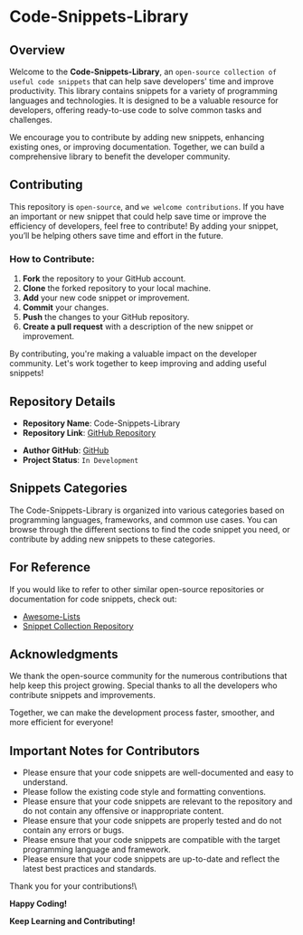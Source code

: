# Code-Snippets-Library

## Overview

Welcome to the **Code-Snippets-Library**, an `open-source collection of useful code snippets` that can help save developers' time and improve productivity. This library contains snippets for a variety of programming languages and technologies. It is designed to be a valuable resource for developers, offering ready-to-use code to solve common tasks and challenges.

We encourage you to contribute by adding new snippets, enhancing existing ones, or improving documentation. Together, we can build a comprehensive library to benefit the developer community.

## Contributing

This repository is `open-source`, and `we welcome contributions`. If you have an important or new snippet that could help save time or improve the efficiency of developers, feel free to contribute! By adding your snippet, you’ll be helping others save time and effort in the future.

### How to Contribute:

1. **Fork** the repository to your GitHub account.
2. **Clone** the forked repository to your local machine.
3. **Add** your new code snippet or improvement.
4. **Commit** your changes.
5. **Push** the changes to your GitHub repository.
6. **Create a pull request** with a description of the new snippet or improvement.

By contributing, you're making a valuable impact on the developer community. Let's work together to keep improving and adding useful snippets!

## Repository Details

- **Repository Name**: Code-Snippets-Library
- **Repository Link**: [GitHub Repository](https://github.com/mkcindia/Code-Snippets-Library)
<!-- - **Author**: [Your Name](https://www.linkedin.com/in/yourlinkedin)   -->
- **Author GitHub**: [GitHub](https://github.com/mkcindia)
- **Project Status**: `In Development`

## Snippets Categories

The Code-Snippets-Library is organized into various categories based on programming languages, frameworks, and common use cases. You can browse through the different sections to find the code snippet you need, or contribute by adding new snippets to these categories.

## For Reference

If you would like to refer to other similar open-source repositories or documentation for code snippets, check out:

- [Awesome-Lists](https://github.com/sindresorhus/awesome)
- [Snippet Collection Repository](https://github.com/yourlink)

## Acknowledgments

We thank the open-source community for the numerous contributions that help keep this project growing. Special thanks to all the developers who contribute snippets and improvements.

Together, we can make the development process faster, smoother, and more efficient for everyone!

## Important Notes for Contributors

- Please ensure that your code snippets are well-documented and easy to understand.
- Please follow the existing code style and formatting conventions.
- Please ensure that your code snippets are relevant to the repository and do not contain any offensive or inappropriate content.
- Please ensure that your code snippets are properly tested and do not contain any errors or bugs.
- Please ensure that your code snippets are compatible with the target programming language and framework.
- Please ensure that your code snippets are up-to-date and reflect the latest best practices and standards.

Thank you for your contributions!\

**Happy Coding!**

**Keep Learning and Contributing!**
